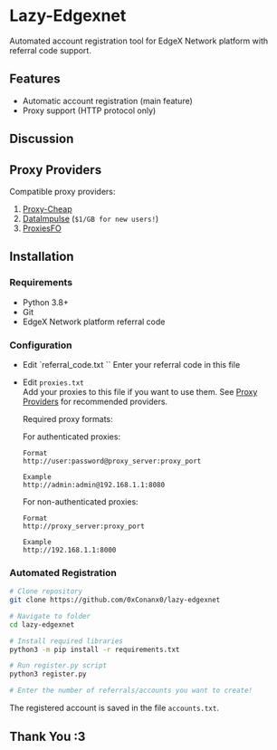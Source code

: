 # Lazy-Edgexnet

Automated account registration tool for EdgeX Network platform with referral code support.

## Features

* Automatic account registration (main feature)
* Proxy support (HTTP protocol only)

## Discussion


## Proxy Providers

Compatible proxy providers:

1. [Proxy-Cheap](https://app.proxy-cheap.com/r/mlShoy)
2. [DataImpulse](https://dataimpulse.com/?aff=48082) (`$1/GB for new users!`)
3. [ProxiesFO](https://app.proxies.fo/ref/c02fda06-da42-f640-7ef7-885127487ef0)

## Installation

### Requirements

* Python 3.8+
* Git
* EdgeX Network platform referral code

### Configuration

* Edit `referral_code.txt  ``
  Enter your referral code in this file
* Edit `proxies.txt`  
  Add your proxies to this file if you want to use them. See [Proxy Providers](#proxy-providers) for recommended providers.

  Required proxy formats:

  For authenticated proxies:
  ```
  Format
  http://user:password@proxy_server:proxy_port

  Example
  http://admin:admin@192.168.1.1:8080
  ```

  For non-authenticated proxies:
  ```
  Format
  http://proxy_server:proxy_port

  Example
  http://192.168.1.1:8000
  ```

### Automated Registration

```bash
# Clone repository
git clone https://github.com/0xConanx0/lazy-edgexnet

# Navigate to folder
cd lazy-edgexnet

# Install required libraries
python3 -m pip install -r requirements.txt

# Run register.py script
python3 register.py

# Enter the number of referrals/accounts you want to create!
```
The registered account is saved in the file `accounts.txt`.

## Thank You :3
